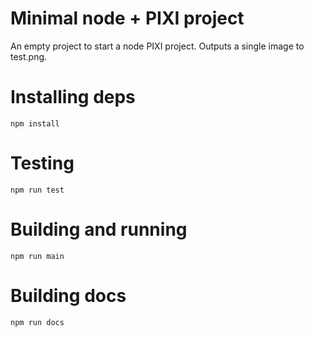 # Minimal node + PIXI project

An empty project to start a node PIXI project. Outputs a single image to test.png.

# Installing deps
```
npm install
```

# Testing

```
npm run test
```

# Building and running

```
npm run main
```

# Building docs

```
npm run docs
```
